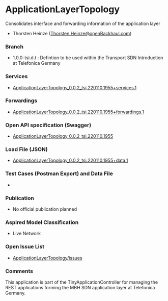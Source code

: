# ApplicationLayerTopology
Consolidates interface and forwarding information of the application layer
- Thorsten Heinze (Thorsten.Heinze@openBackhaul.com)

### Branch
- 1.0.0-tsi.d.t : Defintion to be used within the Transport SDN Introduction at Telefonica Germany

### Services
- [ApplicationLayerTopology_0.0.2_tsi.220110.1955+services.1](./ApplicationLayerTopology_0.0.2_tsi.220110.1955+services.1.xlsx)

### Forwardings
- [ApplicationLayerTopology_0.0.2_tsi.220110.1955+forwardings.1](./ApplicationLayerTopology_0.0.2_tsi.220110.1955+forwardings.1.xlsx)

### Open API specification (Swagger)
- [ApplicationLayerTopology_0.0.2_tsi.220110.1955](ApplicationLayerTopology_0.0.2_tsi.220110.1955.yaml)

### Load File (JSON)
- [ApplicationLayerTopology_0.0.2_tsi.220110.1955+data.1](ApplicationLayerTopology_0.0.2_tsi.220110.1955+data.1.json)

### Test Cases (Postman Export) and Data File
- 

### Publication
- No official publication planned

### Aspired Model Classification
- Live Network

### Open Issue List
- [ApplicationLayerTopology/issues](../../issues)

### Comments
This application is part of the TinyApplicationController for managing the REST applications forming the MBH SDN application layer at Telefonica Germany.
